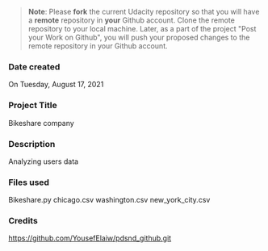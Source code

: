 >**Note**: Please **fork** the current Udacity repository so that you will have a **remote** repository in **your** Github account. Clone the remote repository to your local machine. Later, as a part of the project "Post your Work on Github", you will push your proposed changes to the remote repository in your Github account.

### Date created
On Tuesday, August 17, 2021

### Project Title
Bikeshare company

### Description
Analyzing users data

### Files used
Bikeshare.py
chicago.csv
washington.csv
new_york_city.csv

### Credits
https://github.com/YousefElaiw/pdsnd_github.git
